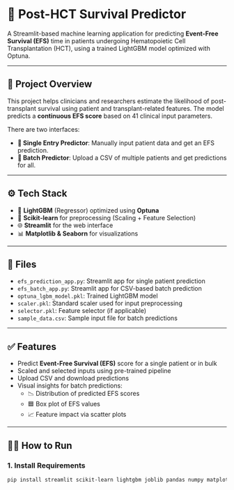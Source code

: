 # 🔬 Post-HCT Survival Predictor

A Streamlit-based machine learning application for predicting **Event-Free Survival (EFS)** time in patients undergoing Hematopoietic Cell Transplantation (HCT), using a trained LightGBM model optimized with Optuna.

---

## 📌 Project Overview

This project helps clinicians and researchers estimate the likelihood of post-transplant survival using patient and transplant-related features. The model predicts a **continuous EFS score** based on 41 clinical input parameters.

There are two interfaces:
- **🧍 Single Entry Predictor**: Manually input patient data and get an EFS prediction.
- **📄 Batch Predictor**: Upload a CSV of multiple patients and get predictions for all.

---

## ⚙️ Tech Stack

- 🧠 **LightGBM** (Regressor) optimized using **Optuna**
- 🧪 **Scikit-learn** for preprocessing (Scaling + Feature Selection)
- 🌐 **Streamlit** for the web interface
- 📊 **Matplotlib & Seaborn** for visualizations

---

## 📁 Files

- `efs_prediction_app.py`: Streamlit app for single patient prediction
- `efs_batch_app.py`: Streamlit app for CSV-based batch prediction
- `optuna_lgbm_model.pkl`: Trained LightGBM model
- `scaler.pkl`: Standard scaler used for input preprocessing
- `selector.pkl`: Feature selector (if applicable)
- `sample_data.csv`: Sample input file for batch predictions

---

## ✅ Features

- Predict **Event-Free Survival (EFS)** score for a single patient or in bulk
- Scaled and selected inputs using pre-trained pipeline
- Upload CSV and download predictions
- Visual insights for batch predictions:
  - 📉 Distribution of predicted EFS scores
  - 🟦 Box plot of EFS values
  - 📈 Feature impact via scatter plots

---

## 🏃‍♂️ How to Run

### 1. Install Requirements

```bash
pip install streamlit scikit-learn lightgbm joblib pandas numpy matplotlib seaborn

